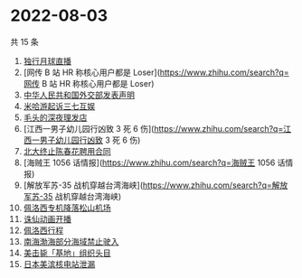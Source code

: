 # 2022-08-03

共 15 条

<!-- BEGIN -->
<!-- 最后更新时间 Wed Aug 03 2022 16:11:01 GMT+0800 (China Standard Time) -->

1. [独行月球直播](https://www.zhihu.com/search?q=独行月球直播)
1. [网传 B 站 HR 称核心用户都是 Loser](https://www.zhihu.com/search?q=网传 B 站 HR 称核心用户都是
   Loser)
1. [中华人民共和国外交部发表声明](https://www.zhihu.com/search?q=中华人民共和国外交部发表声明)
1. [米哈游起诉三七互娱](https://www.zhihu.com/search?q=米哈游起诉三七互娱)
1. [毛头的深夜理发店](https://www.zhihu.com/search?q=毛头的深夜理发店)
1. [江西一男子幼儿园行凶致 3 死 6 伤](https://www.zhihu.com/search?q=江西一男子幼儿园行凶致 3 死 6 伤)
1. [北大终止陈春花聘用合同](https://www.zhihu.com/search?q=北大终止陈春花聘用合同)
1. [海贼王 1056 话情报](https://www.zhihu.com/search?q=海贼王 1056 话情报)
1. [解放军苏-35 战机穿越台湾海峡](https://www.zhihu.com/search?q=解放军苏-35 战机穿越台湾海峡)
1. [佩洛西专机降落松山机场](https://www.zhihu.com/search?q=佩洛西专机降落松山机场)
1. [诛仙动画开播](https://www.zhihu.com/search?q=诛仙动画开播)
1. [佩洛西行程](https://www.zhihu.com/search?q=佩洛西行程)
1. [南海渤海部分海域禁止驶入](https://www.zhihu.com/search?q=南海渤海部分海域禁止驶入)
1. [美击毙「基地」组织头目](https://www.zhihu.com/search?q=美击毙「基地」组织头目)
1. [日本美滨核电站泄漏](https://www.zhihu.com/search?q=日本美滨核电站泄漏)

<!-- END -->
